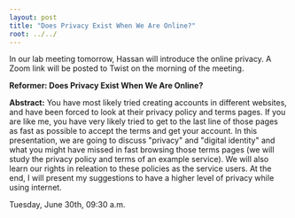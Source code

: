 ```yaml
---
layout: post
title: "Does Privacy Exist When We Are Online?"
root: ../../
---
```

In our lab meeting tomorrow, Hassan will introduce the online privacy.
A Zoom link will be posted to Twist on the morning of the meeting. 

**Reformer: Does Privacy Exist When We Are Online?**

**Abstract:**
You have most likely tried creating accounts in different websites, and have been forced to look at their privacy policy and terms pages. If you are like me, you have very likely tried to get to the last line of those pages as fast as possible to accept the terms and get your account.
In this presentation, we are going to discuss "privacy" and "digital identity" and what you might have missed in fast browsing those terms pages (we will study the privacy policy and terms of an example service). We will also learn our rights in releation to these policies as the service users. At the end, I will present my suggestions to have a higher level of privacy while using internet.

Tuesday, June 30th, 09:30 a.m.
